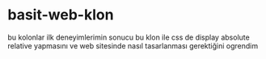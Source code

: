 # basit-web-klon
bu kolonlar ilk deneyimlerimin sonucu
 bu klon ile css de display absolute relative yapmasını ve web sitesinde nasıl tasarlanması gerektiğini ogrendim
 
